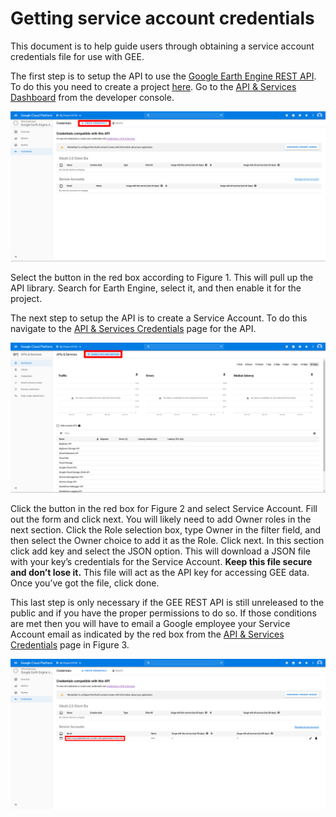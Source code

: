# Getting service account credentials
This document is to help guide users through obtaining a service account
credentials file for use with GEE.

The first step is to setup the API to use the
[Google Earth Engine REST
API](https://developers.google.com/earth-engine/reference). To do
this you need to create a project [here](https://console.cloud.google.com/). Go
to the [API & Services
Dashboard](https://console.cloud.google.com/apis/dashboard)
from the developer console.

![](/docs/images/image1.png)

Select the button in the red box according to Figure 1. This will pull up the
API library. Search for Earth Engine, select it, and then enable it for the
project.

The next step to setup the API is to create a Service Account. To do this
navigate to the
[API
& Services
Credentials](https://console.cloud.google.com/apis/api/earthengine.googleapis.com/credentials)
page for the API.

![](/docs/images/image2.png)

Click the button in the red box for Figure 2 and select Service Account. Fill
out the form
and click next. You will likely need to add Owner roles in the next section.
Click the Role selection box, type Owner in the filter field, and then select
the Owner choice to add it as the Role. Click next. In this section click add
key and select the JSON option. This will download a JSON file with your key’s
credentials for the Service Account. **Keep this file secure and don’t
lose it.** This file will act as the API key for accessing GEE data. Once
you’ve got the file, click done.

This last step is only necessary if the GEE REST API is still unreleased to the
public and if you have the proper permissions to do so. If those conditions are
met then you will have to email a Google employee your Service Account email as
indicated by the red box from the
[API
& Services
Credentials](https://console.cloud.google.com/apis/api/earthengine.googleapis.com/credentials)
page in Figure 3.

![](/docs/images/image3.png)
